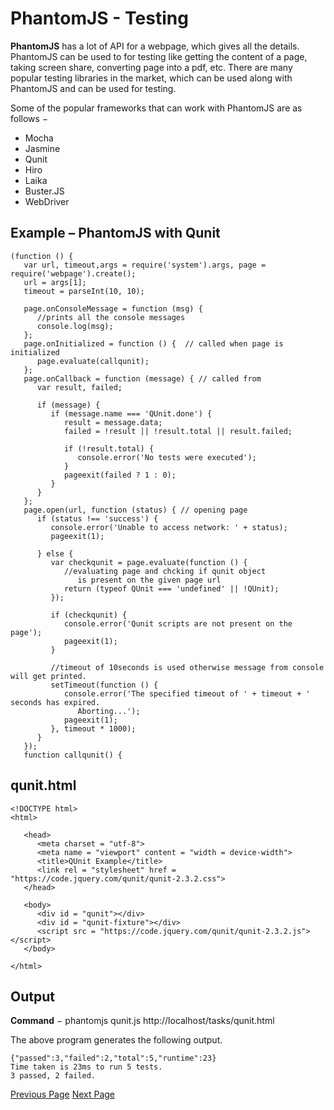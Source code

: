 # PhantomJS - Testing
**PhantomJS** has a lot of API for a webpage, which gives all the details. PhantomJS can be used to for testing like getting the content of a page, taking screen share, converting page into a pdf, etc. There are many popular testing libraries in the market, which can be used along with PhantomJS and can be used for testing.

Some of the popular frameworks that can work with PhantomJS are as follows −

   * Mocha
   * Jasmine
   * Qunit
   * Hiro
   * Laika
   * Buster.JS
   * WebDriver

## Example – PhantomJS with Qunit
```
(function () {     
   var url, timeout,args = require('system').args, page = require('webpage').create(); 
   url = args[1]; 
   timeout = parseInt(10, 10); 
   
   page.onConsoleMessage = function (msg) {  
      //prints all the console messages 
      console.log(msg); 
   }; 
   page.onInitialized = function () {  // called when page is initialized 
      page.evaluate(callqunit); 
   }; 
   page.onCallback = function (message) { // called from  
      var result, failed; 
      
      if (message) {  
         if (message.name === 'QUnit.done') { 
            result = message.data; 
            failed = !result || !result.total || result.failed;  
            
            if (!result.total) { 
               console.error('No tests were executed'); 
            } 
            pageexit(failed ? 1 : 0); 
         } 
      } 
   };  
   page.open(url, function (status) { // opening page  
      if (status !== 'success') { 
         console.error('Unable to access network: ' + status); 
         pageexit(1); 

      } else { 
         var checkqunit = page.evaluate(function () { 
            //evaluating page and chcking if qunit object 
               is present on the given page url 
            return (typeof QUnit === 'undefined' || !QUnit); 
         }); 
         
         if (checkqunit) { 
            console.error('Qunit scripts are not present on the page'); 
            pageexit(1); 
         }             
         
         //timeout of 10seconds is used otherwise message from console will get printed. 
         setTimeout(function () { 
            console.error('The specified timeout of ' + timeout + ' seconds has expired. 
               Aborting...'); 
            pageexit(1); 
         }, timeout * 1000);           
      } 
   });  
   function callqunit() {
```
## qunit.html
```
<!DOCTYPE html> 
<html> 

   <head> 
      <meta charset = "utf-8"> 
      <meta name = "viewport" content = "width = device-width"> 
      <title>QUnit Example</title> 
      <link rel = "stylesheet" href = "https://code.jquery.com/qunit/qunit-2.3.2.css"> 
   </head> 

   <body> 
      <div id = "qunit"></div> 
      <div id = "qunit-fixture"></div> 
      <script src = "https://code.jquery.com/qunit/qunit-2.3.2.js"></script> 
   </body> 
   
</html>
```
## Output
**Command** − phantomjs qunit.js http://localhost/tasks/qunit.html

The above program generates the following output.

```
{"passed":3,"failed":2,"total":5,"runtime":23}
Time taken is 23ms to run 5 tests.
3 passed, 2 failed.
```

[Previous Page](../phantomjs/phantomjs_network_monitoring.md) [Next Page](../phantomjs/phantomjs_repl.md) 
